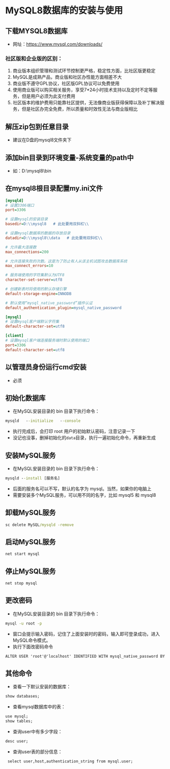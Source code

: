 # MySQL8数据库的安装与使用

## 下载MYSQL8数据库
- 网址：https://www.mysql.com/downloads/
### 社区版和企业版的区别：
1. 商业版本组织管理和测试环节控制更严格，稳定性方面，比社区版更稳定
2. MySQL是成熟产品，商业版和社区办性能方面相差不大
3. 商业版不遵守GPL协议，社区版GPL协议可以免费使用
4. 使用商业版可以购买相关服务，享受7*24小时技术支持以及定时不定等服务，但是用户必须为此支付费用
5. 社区版本的维护费用只能靠社区提供，无法像商业版获得保障以及补丁解决服务，但是社区办完全免费，所以质量和时效性无法与商业版相比

## 解压zip包到任意目录
- 建议在D盘的mysql8文件夹下
## 添加bin目录到环境变量-系统变量的path中
- 如：D:\mysql8\bin
## 在mysql8根目录配置my.ini文件
```ini
[mysqld]
# 设置3306端口
port=3306

# 设置mysql的安装目录
basedir=D:\\mysql8   # 此处要用双斜杠\\

# 设置mysql数据库的数据的存放目录
datadir=D:\\mysql8\\data   # 此处要用双斜杠\\

# 允许最大连接数
max_connections=200

# 允许连接失败的次数。这是为了防止有人从该主机试图攻击数据库系统
max_connect_errors=10

# 服务端使用的字符集默认为UTF8
character-set-server=utf8

# 创建新表时将使用的默认存储引擎
default-storage-engine=INNODB

# 默认使用“mysql_native_password”插件认证
default_authentication_plugin=mysql_native_password

[mysql]
# 设置mysql客户端默认字符集
default-character-set=utf8

[client]
# 设置mysql客户端连接服务端时默认使用的端口
port=3306
default-character-set=utf8
```
## 以管理员身份运行cmd安装
- 必须
## 初始化数据库
- 在MySQL安装目录的 bin 目录下执行命令：
```cmd
mysqld   --initialize   --console
```
- 执行完成后，会打印 root 用户的初始默认密码，注意记录一下
- 没记也没事，删掉初始化的`data`目录，执行一遍初始化命令，再重新生成
## 安装MySQL服务
- 在MySQL安装目录的 bin 目录下执行命令：
```cmd
mysqld --install [服务名]
```
- 后面的服务名可以不写，默认的名字为 mysql。当然，如果你的电脑上
- 需要安装多个MySQL服务，可以用不同的名字，比如 mysql5 和 mysql8
## 卸载MySQL服务
```cmd
sc delete MySQL/mysqld -remove
```
## 启动MySQL服务
```cmd
net start mysql
```
## 停止MySQL服务
```cmd
net stop mysql
```
## 更改密码
- 在MySQL安装目录的 bin 目录下执行命令：
```cmd
mysql -u root -p
```
- 窗口会提示输入密码，记住了上面安装时的密码，输入即可登录成功，进入MySQL命令模式。
- 执行下面改密码命令
```cmd
ALTER USER 'root'@'localhost' IDENTIFIED WITH mysql_native_password BY '新密码';  
```
## 其他命令
- 查看一下默认安装的数据库：
```cmd
show databases;
```
- 查看mysql数据库中的表：
```cmd
use mysql;
show tables;
```
- 查询user中有多少字段：
```cmd
desc user;
```
- 查询user表的部分信息：
```cmd
 select user,host,authentication_string from mysql.user;
```